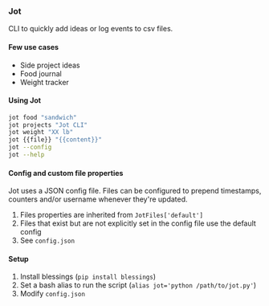 ### Jot
CLI to quickly add ideas or log events to csv files.

#### Few use cases
* Side project ideas
* Food journal
* Weight tracker

#### Using Jot
```sh
jot food "sandwich"
jot projects "Jot CLI"
jot weight "XX lb"
jot {{file}} "{{content}}"
jot --config
jot --help
```

#### Config and custom file properties
Jot uses a JSON config file. Files can be configured to prepend timestamps, counters and/or username whenever they're updated.

1. Files properties are inherited from ```JotFiles['default']```
2. Files that exist but are not explicitly set in the config file use the default config
3. See ```config.json```

#### Setup
1. Install blessings (```pip install blessings```)
2. Set a bash alias to run the script (```alias jot='python /path/to/jot.py'```)
3. Modify ```config.json```
